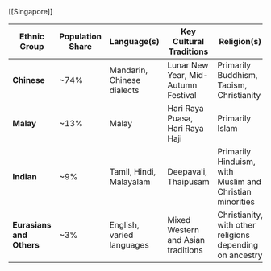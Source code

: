[[Singapore]]

| Ethnic Group          | Population Share | Language(s)                   | Key Cultural Traditions             | Religion(s)                                 |
|-----------------------|------------------|-------------------------------|-------------------------------------|---------------------------------------------|
| **Chinese**           | ~74%             | Mandarin, Chinese dialects    | Lunar New Year, Mid-Autumn Festival | Primarily Buddhism, Taoism, Christianity    |
| **Malay**             | ~13%             | Malay                         | Hari Raya Puasa, Hari Raya Haji     | Primarily Islam                             |
| **Indian**            | ~9%              | Tamil, Hindi, Malayalam       | Deepavali, Thaipusam                | Primarily Hinduism, with Muslim and Christian minorities |
| **Eurasians and Others** | ~3%           | English, varied languages     | Mixed Western and Asian traditions  | Christianity, with other religions depending on ancestry |